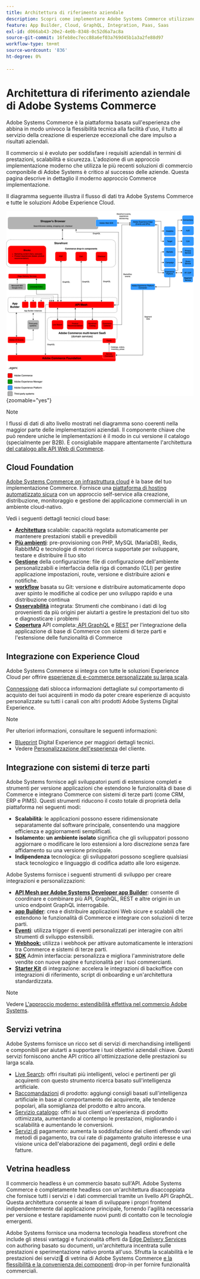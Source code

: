 ```yaml
---
title: Architettura di riferimento aziendale
description: Scopri come implementare Adobe Systems Commerce utilizzando la più recente tecnologia di commercio componibile di Adobe Systems.
feature: App Builder, Cloud, GraphQL, Integration, Paas, Saas
exl-id: d066ab43-20e2-4e0b-8348-0c52d6a7ac8a
source-git-commit: 16feb8ec7ecc88a6ef03a769d45b1a3a2fe88d97
workflow-type: tm+mt
source-wordcount: '836'
ht-degree: 0%

---
```


# Architettura di riferimento aziendale di Adobe Systems Commerce

Adobe Systems Commerce è la piattaforma basata sull&#39;esperienza che abbina in modo univoco la flessibilità tecnica alla facilità d&#39;uso, il tutto al servizio della creazione di esperienze eccezionali che dare impulso a risultati aziendali.

Il commercio si è evoluto per soddisfare i requisiti aziendali in termini di prestazioni, scalabilità e sicurezza. L&#39;adozione di un approccio implementazione moderno che utilizza le più recenti soluzioni di commercio componibile di Adobe Systems è critico al successo delle aziende. Questa pagina descrive in dettaglio il moderno approccio Commerce implementazione.

Il diagramma seguente illustra il flusso di dati tra Adobe Systems Commerce e tutte le soluzioni Adobe Experience Cloud.

![Diagramma architetturale che mostra come Adobe Systems Commerce si connette alle soluzioni Experience Cloud](../../assets/playbooks/commerce-architecture-v3.svg){zoomable="yes"}

>[!NOTE]
>
>I flussi di dati di alto livello mostrati nel diagramma sono coerenti nella maggior parte delle implementazioni aziendali. Il componente chiave che può rendere uniche le implementazioni è il modo in cui versione il catalogo (specialmente per B2B). È consigliabile mappare attentamente l&#39;architettura [del catalogo alle API Web di Commerce](https://developer.adobe.com/commerce/webapi/get-started/).

## Cloud Foundation

[Adobe Systems Commerce on infrastruttura cloud](https://experienceleague.adobe.com/it/docs/commerce-cloud-service/user-guide/overview) è la base del tuo implementazione Commerce. Fornisce una [piattaforma di hosting automatizzato sicura](../../security-and-compliance/shared-responsibility.md) con un approccio self-service alla creazione, distribuzione, monitoraggio e gestione dei applicazione commerciali in un ambiente cloud-nativo.

Vedi i seguenti dettagli tecnici cloud base:

- [**Architettura**](https://experienceleague.adobe.com/it/docs/commerce-cloud-service/user-guide/architecture/scaled-architecture) scalabile: capacità regolata automaticamente per mantenere prestazioni stabili e prevedibili
- [**Più ambienti**](https://experienceleague.adobe.com/it/docs/commerce-cloud-service/user-guide/architecture/pro-architecture): pre-provisioning con PHP, MySQL (MariaDB), Redis, RabbitMQ e tecnologie di motori ricerca supportate per sviluppare, testare e distribuire il tuo sito
- [**Gestione**](https://experienceleague.adobe.com/it/docs/commerce-cloud-service/user-guide/configure/overview) della configurazione: file di configurazione dell&#39;ambiente personalizzabili e interfaccia della riga di comando (CLI) per gestire applicazione impostazioni, route, versione e distribuire azioni e notifiche.
- [**workflow**](https://experienceleague.adobe.com/it/docs/commerce-cloud-service/user-guide/architecture/pro-develop-deploy-workflow) basata su Git: versione e distribuire automaticamente dopo aver spinto le modifiche al codice per uno sviluppo rapido e una distribuzione continua
- [**Osservabilità**](https://experienceleague.adobe.com/it/docs/commerce-cloud-service/user-guide/monitor/performance) integrata: Strumenti che combinano i dati di log provenienti da più origini per aiutarti a gestire le prestazioni del tuo sito e diagnosticare i problemi
- [**Copertura**](https://developer.adobe.com/commerce/webapi/get-started/) API completa:[ API GraphQL](https://developer.adobe.com/commerce/webapi/graphql/) e [REST](https://developer.adobe.com/commerce/webapi/rest) per l&#39;integrazione della applicazione di base di Commerce con sistemi di terze parti e l&#39;estensione delle funzionalità di Commerce

## Integrazione con Experience Cloud

Adobe Systems Commerce si integra con tutte le soluzioni Experience Cloud per offrire [esperienze di e-commerce personalizzate su larga scala](https://experienceleague.adobe.com/it/docs/commerce-admin/customers/customers-menu/personalize-scale#customers-menu).

[Connessione](https://experienceleague.adobe.com/it/docs/commerce/data-connection/overview) dati sblocca informazioni dettagliate sul comportamento di acquisto dei tuoi acquirenti in modo da poter creare esperienze di acquisto personalizzate su tutti i canali con altri prodotti Adobe Systems Digital Experience.

>[!NOTE]
>
>Per ulteriori informazioni, consultare le seguenti informazioni:
>
>- [Blueprint](https://experienceleague.adobe.com/it/docs/blueprints-learn/architecture/overview) Digital Experience per maggiori dettagli tecnici.
>- Vedere [Personalizzazione dell&#39;esperienza](https://experienceleague.adobe.com/it/docs/events/the-skill-exchange-recordings/commerce/aug2024/personalization) del cliente.


## Integrazione con sistemi di terze parti

Adobe Systems fornisce agli sviluppatori punti di estensione completi e strumenti per versione applicazioni che estendono le funzionalità di base di Commerce e integrano Commerce con sistemi di terze parti (come CRM, ERP e PIMS). Questi strumenti riducono il costo totale di proprietà della piattaforma nei seguenti modi:

- **Scalabilità**: le applicazioni possono essere ridimensionate separatamente dal software principale, consentendo una maggiore efficienza e aggiornamenti semplificati.
- **Isolamento: un ambiente isolato** significa che gli sviluppatori possono aggiornare o modificare le loro estensioni a loro discrezione senza fare affidamento su una versione principale.
- **Indipendenza** tecnologica: gli sviluppatori possono scegliere qualsiasi stack tecnologico e linguaggio di codifica adatto alle loro esigenze.

Adobe Systems fornisce i seguenti strumenti di sviluppo per creare integrazioni e personalizzazioni:

- [**API Mesh per Adobe Systems Developer app Builder**](https://developer.adobe.com/graphql-mesh-gateway/): consente di coordinare e combinare più API, GraphQL, REST e altre origini in un unico endpoint GraphQL interrogabile.
- [**app Builder**](https://developer.adobe.com/app-builder/docs/overview/): crea e distribuire applicazioni Web sicure e scalabili che estendono le funzionalità di Commerce e integrare con soluzioni di terze parti.
- [**Eventi**](https://developer.adobe.com/commerce/extensibility/events/): utilizza trigger di eventi personalizzati per interagire con altri strumenti di sviluppo estensibili.
- [**Webhook:**](https://developer.adobe.com/commerce/extensibility/webhooks/) utilizza i webhook per attivare automaticamente le interazioni tra Commerce e sistemi di terze parti.
- [**SDK**](https://developer.adobe.com/commerce/extensibility/admin-ui-sdk/) Admin interfaccia: personalizza e migliora l&#39;amministratore delle vendite con nuove pagine e funzionalità per i tuoi commercianti.
- [**Starter Kit**](https://developer.adobe.com/commerce/extensibility/starter-kit/) di integrazione: accelera le integrazioni di backoffice con integrazioni di riferimento, script di onboarding e un&#39;architettura standardizzata.

>[!NOTE]
>
>Vedere [L&#39;approccio moderno: estendibilità effettiva nel commercio Adobe Systems](https://experienceleague.adobe.com/it/docs/events/the-skill-exchange-recordings/commerce/aug2024/extensibility).

## Servizi vetrina

Adobe Systems fornisce un ricco set di servizi di merchandising intelligenti e componibili per aiutarti a supportare i tuoi obiettivi aziendali chiave. Questi servizi forniscono anche API critico all&#39;ottimizzazione delle prestazioni su larga scala.

- [Live Search](https://experienceleague.adobe.com/it/docs/commerce/live-search/overview): offri risultati più intelligenti, veloci e pertinenti per gli acquirenti con questo strumento ricerca basato sull&#39;intelligenza artificiale.
- [Raccomandazioni](https://experienceleague.adobe.com/it/docs/commerce/product-recommendations/overview) di prodotto: aggiungi consigli basati sull&#39;intelligenza artificiale in base al comportamento dei acquirente, alle tendenze popolari, alla somiglianza del prodotto e altro ancora.
- [Servizio catalogo](https://experienceleague.adobe.com/it/docs/commerce/catalog-service/guide-overview): offri ai tuoi clienti un&#39;esperienza di prodotto ottimizzata, aumentando al contempo le prestazioni, migliorando i scalabilità e aumentando le conversioni.
- [Servizi di](https://experienceleague.adobe.com/it/docs/commerce/payment-services/guide-overview) pagamento: aumenta la soddisfazione dei clienti offrendo vari metodi di pagamento, tra cui rate di pagamento gratuito interesse e una visione unica dell&#39;elaborazione dei pagamenti, degli ordini e delle fatture.

## Vetrina headless

Il commercio headless è un commercio basato sull&#39;API. Adobe Systems Commerce è completamente headless con un&#39;architettura disaccoppiata che fornisce tutti i servizi e i dati commerciali tramite un livello API GraphQL. Questa architettura consente ai team di sviluppare i propri frontend indipendentemente dal applicazione principale, fornendo l&#39;agilità necessaria per versione e testare rapidamente nuovi punti di contatto con le tecnologie emergenti.

Adobe Systems fornisce una moderna tecnologia headless storefront che include gli stessi vantaggi e funzionalità offerti da [Edge Delivery Services](https://www.aem.live/home) con authoring basato su documenti, un&#39;architettura incentrata sulle prestazioni e sperimentazione nativo pronta all&#39;uso. Sfrutta la scalabilità e le prestazioni dei servizi[&#128279;](#storefront-services) di vetrina di Adobe Systems Commerce [e la flessibilità e la convenienza dei componenti](https://experienceleague.adobe.com/developer/commerce/storefront/?lang=it) drop-in per fornire funzionalità commerciali.

